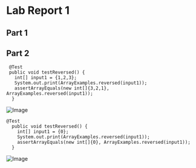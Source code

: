 # Lab Report 1

## Part 1

## Part 2

```
 @Test
 public void testReversed() {
   int[] input1 = {1,2,3};
   System.out.print(ArrayExamples.reversed(input1));
   assertArrayEquals(new int[]{3,2,1}, ArrayExamples.reversed(input1));
  }
```
![Image](labReport2pic2)
```
@Test
  public void testReversed() {
    int[] input1 = {0};
    System.out.print(ArrayExamples.reversed(input1));
    assertArrayEquals(new int[]{0}, ArrayExamples.reversed(input1));
  }
```
![Image](labReport2pic1)
